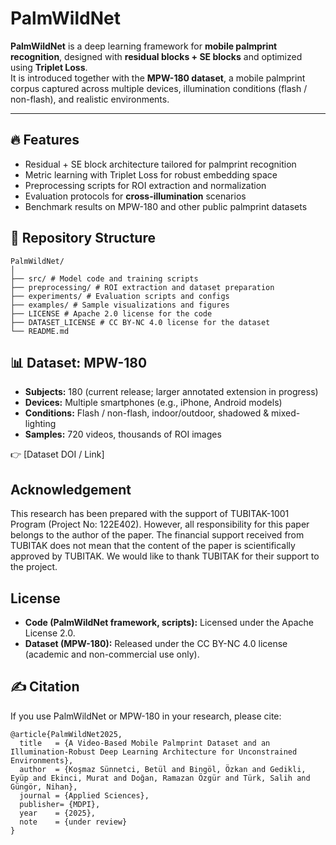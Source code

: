 # PalmWildNet  

**PalmWildNet** is a deep learning framework for **mobile palmprint recognition**, designed with **residual blocks + SE blocks** and optimized using **Triplet Loss**.  
It is introduced together with the **MPW-180 dataset**, a mobile palmprint corpus captured across multiple devices, illumination conditions (flash / non-flash), and realistic environments.  

---

## 🔥 Features  
- Residual + SE block architecture tailored for palmprint recognition  
- Metric learning with Triplet Loss for robust embedding space  
- Preprocessing scripts for ROI extraction and normalization  
- Evaluation protocols for **cross-illumination** scenarios  
- Benchmark results on MPW-180 and other public palmprint datasets  

## 📂 Repository Structure  
```
PalmWildNet/
│
├── src/ # Model code and training scripts
├── preprocessing/ # ROI extraction and dataset preparation
├── experiments/ # Evaluation scripts and configs
├── examples/ # Sample visualizations and figures
├── LICENSE # Apache 2.0 license for the code
├── DATASET_LICENSE # CC BY-NC 4.0 license for the dataset
└── README.md
```

## 📊 Dataset: MPW-180  

- **Subjects:** 180 (current release; larger annotated extension in progress)  
- **Devices:** Multiple smartphones (e.g., iPhone, Android models)  
- **Conditions:** Flash / non-flash, indoor/outdoor, shadowed & mixed-lighting  
- **Samples:** 720 videos, thousands of ROI images  

👉 [Dataset DOI / Link]  

## Acknowledgement

This research has been prepared with the support of TUBITAK-1001 Program (Project No: 122E402). However, all responsibility for this paper belongs to the author of the paper.
The financial support received from TUBITAK does not mean that the content of the paper is scientifically approved by TUBITAK. We would like to thank TUBITAK for their support to the project.

## License

- **Code (PalmWildNet framework, scripts):** Licensed under the Apache License 2.0.  
- **Dataset (MPW-180):** Released under the CC BY-NC 4.0 license (academic and non-commercial use only).  

## ✍️ Citation

If you use PalmWildNet or MPW-180 in your research, please cite:

```
@article{PalmWildNet2025,
  title   = {A Video-Based Mobile Palmprint Dataset and an Illumination-Robust Deep Learning Architecture for Unconstrained Environments},
  author  = {Koşmaz Sünnetci, Betül and Bingöl, Özkan and Gedikli, Eyüp and Ekinci, Murat and Doğan, Ramazan Özgür and Türk, Salih and Güngör, Nihan},
  journal = {Applied Sciences},
  publisher= {MDPI},
  year    = {2025},
  note    = {under review}
}
```
